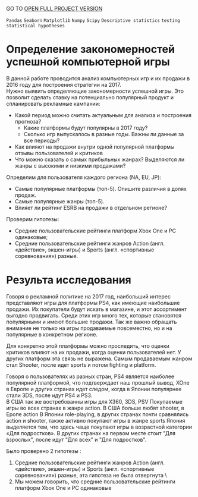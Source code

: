 GO TO <a href="https://nbviewer.org/github/archanastasia/portfolio/blob/main/02_data_analyst/01_computer_games/computer_games.ipynb">OPEN FULL PROJECT VERSION</a>


`Pandas` `Seaborn` `Matplotlib` `Numpy` `Scipy`  `Descriptive statistics` `testing statistical hypotheses`


# Определение закономерностей успешной компьютерной игры
В данной работе проводится анализ компьютерных игр и их продажи в 2016 году для построения стратегии на 2017. \
Нужно выявить определяющие закономерности успешной игры. Это позволит сделать ставку на потенциально популярный продукт и спланировать рекламные кампании: 

* Какой период можно считать актуальным для анализа и построения прогноза?
  * Какие платформы будут популярны в 2017 году?
  * Сколько игр выпускалось в разные годы. Важны ли данные за все периоды?
* Как влияют на продажи внутри одной популярной платформы отзывы пользователей и критиков
* Что можно сказать о самых прибыльных жанрах? Выделяются ли жанры с высокими и низкими продажами?

Определим для пользователя каждого региона (NA, EU, JP):
* Самые популярные платформы (топ-5). Опишите различия в долях продаж.
* Самые популярные жанры (топ-5).
* Влияет ли рейтинг ESRB на продажи в отдельном регионе?

Проверим гипотезы: 
* Средние пользовательские рейтинги платформ Xbox One и PC одинаковые;
* Средние пользовательские рейтинги жанров Action (англ. «действие», экшен-игры) и Sports (англ. «спортивные соревнования») разные.


# Результа исследования
Говоря о рекламной политике на 2017 год, наибольший интерес представляют игры для платформы PS4, как имеющие наибольшие продажи. Их покупатели будут искать в магазине, и этот ассортимент выгодно продвигать. Среди этих игр много тех, которые становятся популярными и имеют большие продажи. Так же важно обращать внимание не только на игры продаваемые повсеместно, но и на популярные в конкретном регионе. 

Для конкретно этой платформы можно проследить, что оценки критиков влияют на их продажи, когда оценки пользователей нет. У других платформ эта связь не выражена. Самым продаваемым жанром стал Shooter, после идет sports и потом fighting и platform. 

Говоря о пользователях из разных стран,   PS4 является наиболее популярной платформой, что подтверждает наш прошлый вывод, XOne в Европе и других странах идет следом, когда в Японии популярнее стали 3DS, после идут PS4 и PS3. \
В США так же востребованны игры для  X360, 3DS, PSV
Покупаемые игры во всех странах в жанре action. В США больше любят shooter, в Еропе action В Японии role-playing, в других странах почти сравнялись action и shooter, также активно покупают игры в жанре sports
Япония выделяется тем, что здесь чаще покупают игры в возрастной категории «Для подростков». В других странах на первом месте стоит "Для взрослых", после идут "Для всех" и "Для подростков". 

Было проверено 2 гипотезы : 
1) Средние пользовательские рейтинги жанров Action (англ. «действие», экшен-игры) и Sports (англ. «спортивные соревнования») разные, эта гипотеза не была отвергнута \
2) Мы можем говорить, что средние пользовательские рейтинги платформ Xbox One и PC одинаковые
